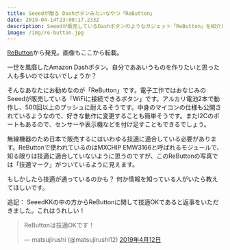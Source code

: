```yaml
---
title: Seeedが贈る Dashボタンみたいなやつ「ReButton」
date: 2019-04-14T23:00:17.233Z
description: Seeedが販売しているDashボタンのようなガジェット「ReButton」を紹介します。
image: /img/re-button.jpg
---
```

[ReButton](https://www.seeedstudio.com/ReButton-p-2930.html)から発見。画像もここから転載。

一世を風靡したAmazon Dashボタン。自分でああいうものを作りたいと思った人も多いのではないでしょうか？

そんなあなたにお勧めなのが「ReButton」です。電子工作ではおなじみのSeeedが販売している「WiFiに接続できるボタン」です。アルカリ電池2本で動作し、500回以上のプッシュに耐えるそうです。中身のマイコンの仕様も公開されているようなので、好きな動作に変更することも簡単そうです。またI2Cのポートもあるので、センサーや表示機などを付け足すこともできるでしょう。

無線機器のため日本で販売するにはいわゆる技適に適合している必要があります。ReButtonで使われているのはMXCHIP EMW3166と呼ばれるモジュールで、知る限りは技適に適合していないように思うのですが、このReButtonの写真では「技適マーク」がついているように見えます。

もしかしたら技適が通っているのかも？ 何か情報を知っている人がいたら教えてほしいです。


追記： SeeedKKの中の方からReButtonに関して技適OKであると返事をいただきました。これはうれしい！

<blockquote class="twitter-tweet" data-lang="ja"><p lang="ja" dir="ltr">ReButtonは技適OKです！</p>&mdash; matsujirushi (@matsujirushi12) <a href="https://twitter.com/matsujirushi12/status/1116536242085093376?ref_src=twsrc%5Etfw">2019年4月12日</a></blockquote>
<script async src="https://platform.twitter.com/widgets.js" charset="utf-8"></script>
